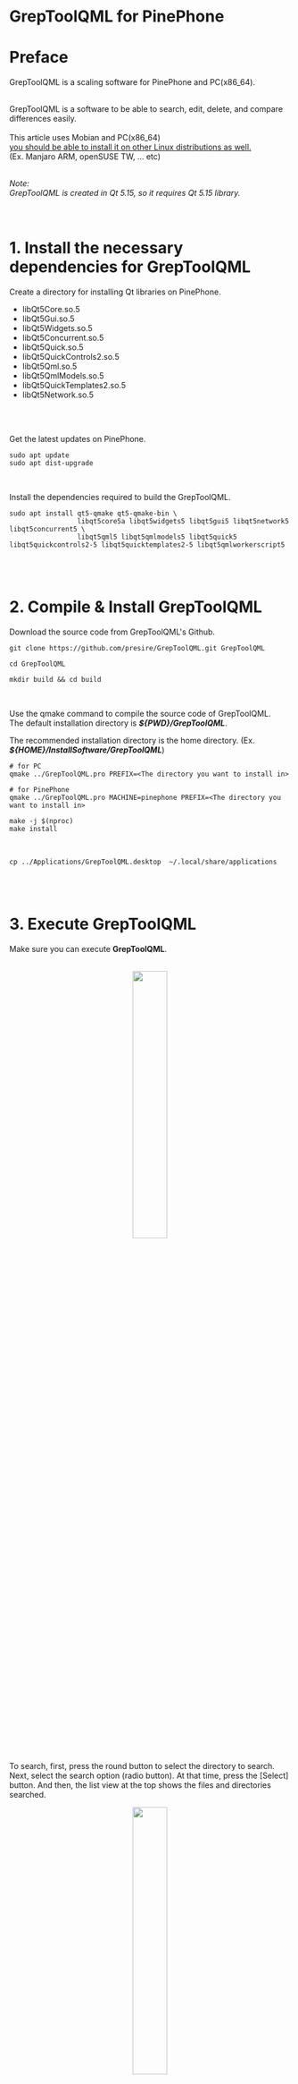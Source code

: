 # GrepToolQML for PinePhone  

# Preface  
GrepToolQML is a scaling software for PinePhone and PC(x86_64).<br>
<br>

GrepToolQML is a software to be able to search, edit, delete, and compare differences easily.<br>
<br>
This article uses Mobian and PC(x86_64)<br>
<u>you should be able to install it on other Linux distributions as well.</u><br>
(Ex. Manjaro ARM, openSUSE TW, ... etc)<br>
<br>

*Note:*<br>
*GrepToolQML is created in Qt 5.15, so it requires Qt 5.15 library.*<br>
<br>
<br>

# 1. Install the necessary dependencies for GrepToolQML
Create a directory for installing Qt libraries on PinePhone.<br>
* libQt5Core.so.5
* libQt5Gui.so.5
* libQt5Widgets.so.5
* libQt5Concurrent.so.5
* libQt5Quick.so.5
* libQt5QuickControls2.so.5
* libQt5Qml.so.5
* libQt5QmlModels.so.5
* libQt5QuickTemplates2.so.5
* libQt5Network.so.5
<br>
<br>

Get the latest updates on PinePhone.<br>

    sudo apt update  
    sudo apt dist-upgrade  
<br>

Install the dependencies required to build the GrepToolQML.  

    sudo apt install qt5-qmake qt5-qmake-bin \
                     libqt5core5a libqt5widgets5 libqt5gui5 libqt5network5 libqt5concurrent5 \
                     libqt5qml5 libqt5qmlmodels5 libqt5quick5 libqt5quickcontrols2-5 libqt5quicktemplates2-5 libqt5qmlworkerscript5
<br>
<br>

# 2. Compile & Install GrepToolQML
Download the source code from GrepToolQML's Github.<br>

    git clone https://github.com/presire/GrepToolQML.git GrepToolQML

    cd GrepToolQML

    mkdir build && cd build
<br>

Use the qmake command to compile the source code of GrepToolQML.<br>
The default installation directory is <I>**${PWD}/GrepToolQML**</I>.<br>

The recommended installation directory is the home directory. (Ex. <I>**${HOME}/InstallSoftware/GrepToolQML**</I>)

    # for PC
    qmake ../GrepToolQML.pro PREFIX=<The directory you want to install in>

    # for PinePhone
    qmake ../GrepToolQML.pro MACHINE=pinephone PREFIX=<The directory you want to install in>

    make -j $(nproc)
    make install
<br>
    
    cp ../Applications/GrepToolQML.desktop  ~/.local/share/applications
<br>
<br>

# 3. Execute GrepToolQML
Make sure you can execute **GrepToolQML**.<br>
<br>
<center><img src="HC/GrepToolQML_1.png" width="35%" height="35%" ></center><br>
<br>

To search, first, press the round button to select the directory to search.<br>
Next, select the search option (radio button).
At that time, press the [Select] button.
And then, the list view at the top shows the files and directories searched.
<center><img src="HC/GrepToolQML_2.png" width="35%" height="35%" ></center><br>
<br>

To select multiple searched files or directories, double-tap an item.<br>
And then, the text and color display will change from "Multi Select: OFF" to "Multi Select: ON" at the bottom of the list.<br>
<center><img src="HC/GrepToolQML_3.png" width="35%" height="35%" ></center><br>
<br>

**only PinePhone**<br>
To set the editor and diff tools to be used, first, select [Feature] -> [Settings] at the Menu bar.<br>
Next, press the round button to select the executable for the editor and diff tool.<br>
Finally, click on the [Save] button.<br>
<center><img src="HC/GrepToolQML_4.png" width="35%" height="35%" ></center><br>
<br>

To set the color mode, select [Mode] -> [Dark Mode].
Next, press the switch to select Light (Universal Light) or Dark (Material Dark).<br>
After changing the color mode, press the [Application Quit] button.<br>
The software will be automatically restarted and the color mode setting will be reflected.<br>
<center><img src="HC/GrepToolQML_5.png" width="35%" height="35%" ></center><br>
<br>
<br>
